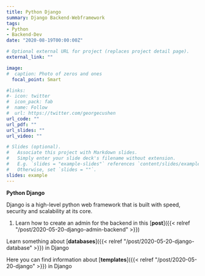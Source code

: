 ```yaml
---
title: Python Django
summary: Django Backend-Webframework
tags:
- Python
- Backend-Dev
date: "2020-08-19T00:00:00Z"

# Optional external URL for project (replaces project detail page).
external_link: ""

image:
#  caption: Photo of zeros and ones
  focal_point: Smart

#links:
#- icon: twitter
#  icon_pack: fab
#  name: Follow
#  url: https://twitter.com/georgecushen
url_code: ""
url_pdf: ""
url_slides: ""
url_video: ""

# Slides (optional).
#   Associate this project with Markdown slides.
#   Simply enter your slide deck's filename without extension.
#   E.g. `slides = "example-slides"` references `content/slides/example-slides.md`.
#   Otherwise, set `slides = ""`.
slides: example
---
```




**Python Django**
   
Django is a high-level python web framework that is built with speed, security and scalability at its core.


  1. Learn how to create an admin for the backend in this [__post__]({{< relref "/post/2020-05-20-django-admin-backend" >}})

Learn something about [__databases__]({{< relref "/post/2020-05-20-django-database" >}}) in Django

Here you can find information about [__templates__]({{< relref "/post/2020-05-20-django" >}}) in Django